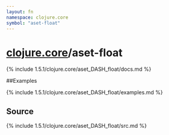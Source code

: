 ```yaml
---
layout: fn
namespace: clojure.core
symbol: "aset-float"
---
```


# [clojure.core](../)/aset-float

{% include 1.5.1/clojure.core/aset_DASH_float/docs.md %}

##Examples

{% include 1.5.1/clojure.core/aset_DASH_float/examples.md %}
## Source
{% include 1.5.1/clojure.core/aset_DASH_float/src.md %}

